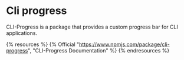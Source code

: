 # Cli progress

CLI-Progress is a package that provides a custom progress bar for CLI applications.

{% resources %}
  {% Official "https://www.npmjs.com/package/cli-progress", "CLI-Progress Documentation" %}
{% endresources %}
